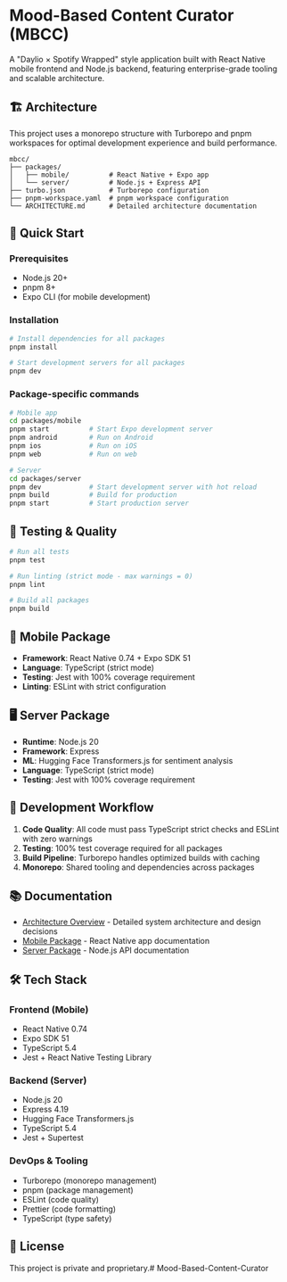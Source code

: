 # Mood-Based Content Curator (MBCC)

A "Daylio × Spotify Wrapped" style application built with React Native mobile frontend and Node.js backend, featuring enterprise-grade tooling and scalable architecture.

## 🏗️ Architecture

This project uses a monorepo structure with Turborepo and pnpm workspaces for optimal development experience and build performance.

```
mbcc/
├── packages/
│   ├── mobile/          # React Native + Expo app
│   └── server/          # Node.js + Express API
├── turbo.json           # Turborepo configuration
├── pnpm-workspace.yaml  # pnpm workspace configuration
└── ARCHITECTURE.md      # Detailed architecture documentation
```

## 🚀 Quick Start

### Prerequisites

- Node.js 20+
- pnpm 8+
- Expo CLI (for mobile development)

### Installation

```bash
# Install dependencies for all packages
pnpm install

# Start development servers for all packages
pnpm dev
```

### Package-specific commands

```bash
# Mobile app
cd packages/mobile
pnpm start          # Start Expo development server
pnpm android        # Run on Android
pnpm ios            # Run on iOS
pnpm web            # Run on web

# Server
cd packages/server
pnpm dev            # Start development server with hot reload
pnpm build          # Build for production
pnpm start          # Start production server
```

## 🧪 Testing & Quality

```bash
# Run all tests
pnpm test

# Run linting (strict mode - max warnings = 0)
pnpm lint

# Build all packages
pnpm build
```

## 📱 Mobile Package

- **Framework**: React Native 0.74 + Expo SDK 51
- **Language**: TypeScript (strict mode)
- **Testing**: Jest with 100% coverage requirement
- **Linting**: ESLint with strict configuration

## 🖥️ Server Package

- **Runtime**: Node.js 20
- **Framework**: Express
- **ML**: Hugging Face Transformers.js for sentiment analysis
- **Language**: TypeScript (strict mode)
- **Testing**: Jest with 100% coverage requirement

## 🔧 Development Workflow

1. **Code Quality**: All code must pass TypeScript strict checks and ESLint with zero warnings
2. **Testing**: 100% test coverage required for all packages
3. **Build Pipeline**: Turborepo handles optimized builds with caching
4. **Monorepo**: Shared tooling and dependencies across packages

## 📚 Documentation

- [Architecture Overview](./ARCHITECTURE.md) - Detailed system architecture and design decisions
- [Mobile Package](./packages/mobile/) - React Native app documentation
- [Server Package](./packages/server/) - Node.js API documentation

## 🛠️ Tech Stack

### Frontend (Mobile)
- React Native 0.74
- Expo SDK 51
- TypeScript 5.4
- Jest + React Native Testing Library

### Backend (Server)
- Node.js 20
- Express 4.19
- Hugging Face Transformers.js
- TypeScript 5.4
- Jest + Supertest

### DevOps & Tooling
- Turborepo (monorepo management)
- pnpm (package management)
- ESLint (code quality)
- Prettier (code formatting)
- TypeScript (type safety)

## 📄 License

This project is private and proprietary.# Mood-Based-Content-Curator
